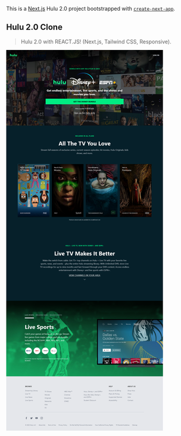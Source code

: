 This is a [Next.js](https://nextjs.org/) Hulu 2.0 project bootstrapped with [`create-next-app`](https://github.com/vercel/next.js/tree/canary/packages/create-next-app).

## Hulu 2.0 Clone

> Hulu 2.0 with REACT.JS! (Next.js, Tailwind CSS, Responsive). 

![Hulu Clone](/public/img/screen.png 'Hulu Clone')